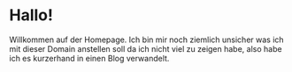 # Hallo!
Willkommen auf der Homepage. Ich bin mir noch ziemlich unsicher was ich mit dieser Domain anstellen soll da ich nicht viel zu zeigen habe, also habe ich es kurzerhand in einen Blog verwandelt. 
